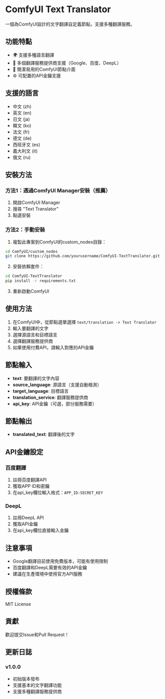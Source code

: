 # ComfyUI Text Translator

一個為ComfyUI設計的文字翻譯自定義節點，支援多種翻譯服務。

## 功能特點

- 🌍 支援多種語言翻譯
- 🔄 多個翻譯服務提供商支援（Google、百度、DeepL）
- 🎯 簡潔易用的ComfyUI節點介面
- ⚙️ 可配置的API金鑰支援

## 支援的語言

- 中文 (zh)
- 英文 (en) 
- 日文 (ja)
- 韓文 (ko)
- 法文 (fr)
- 德文 (de)
- 西班牙文 (es)
- 義大利文 (it)
- 俄文 (ru)

## 安裝方法

### 方法1：透過ComfyUI Manager安裝（推薦）

1. 開啟ComfyUI Manager
2. 搜尋 "Text Translator"
3. 點選安裝

### 方法2：手動安裝

1. 複製此專案到ComfyUI的custom_nodes目錄：
```bash
cd ComfyUI/custom_nodes
git clone https://github.com/yourusername/ComfyUI-TextTranslator.git
```

2. 安裝依賴套件：
```bash
cd ComfyUI-TextTranslator
pip install -r requirements.txt
```

3. 重新啟動ComfyUI

## 使用方法

1. 在ComfyUI中，從節點選單選擇 `text/translation -> Text Translator`
2. 輸入要翻譯的文字
3. 選擇源語言和目標語言
4. 選擇翻譯服務提供商
5. 如果使用付費API，請輸入對應的API金鑰

## 節點輸入

- **text**: 要翻譯的文字內容
- **source_language**: 源語言（支援自動檢測）
- **target_language**: 目標語言
- **translation_service**: 翻譯服務提供商
- **api_key**: API金鑰（可選，部分服務需要）

## 節點輸出

- **translated_text**: 翻譯後的文字

## API金鑰設定

### 百度翻譯
1. 註冊百度翻譯API
2. 獲取APP ID和密鑰
3. 在api_key欄位輸入格式：`APP_ID:SECRET_KEY`

### DeepL
1. 註冊DeepL API
2. 獲取API金鑰
3. 在api_key欄位直接輸入金鑰

## 注意事項

- Google翻譯目前使用免費版本，可能有使用限制
- 百度翻譯和DeepL需要有效的API金鑰
- 建議在生產環境中使用官方API服務

## 授權條款

MIT License

## 貢獻

歡迎提交Issue和Pull Request！

## 更新日誌

### v1.0.0
- 初始版本發布
- 支援基本的文字翻譯功能
- 支援多種翻譯服務提供商
